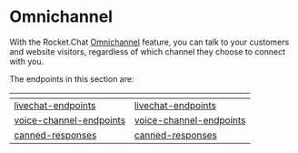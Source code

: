 # Omnichannel

With the Rocket.Chat [Omnichannel](https://docs.rocket.chat/use-rocket.chat/omnichannel) feature, you can talk to your customers and website visitors, regardless of which channel they choose to connect with you.

The endpoints in this section are:

<table data-card-size="large" data-view="cards"><thead><tr><th data-type="content-ref"></th><th data-hidden data-card-target data-type="content-ref"></th></tr></thead><tbody><tr><td><a href="livechat-endpoints/">livechat-endpoints</a></td><td><a href="livechat-endpoints/">livechat-endpoints</a></td></tr><tr><td><a href="voice-channel-endpoints/">voice-channel-endpoints</a></td><td><a href="voice-channel-endpoints/">voice-channel-endpoints</a></td></tr><tr><td><a href="canned-responses/">canned-responses</a></td><td><a href="canned-responses/">canned-responses</a></td></tr></tbody></table>
